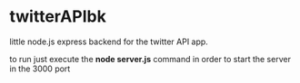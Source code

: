 # twitterAPIbk
little node.js express backend for the twitter API app.

to run just execute the **node server.js** command in order to start the server in the 3000 port
